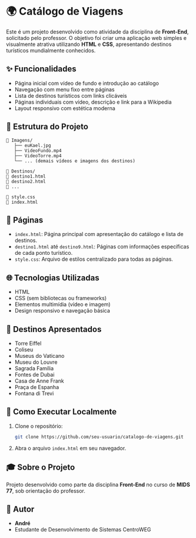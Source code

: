 # 🌍 Catálogo de Viagens

Este é um projeto desenvolvido como atividade da disciplina de **Front-End**, solicitado pelo professor. O objetivo foi criar uma aplicação web simples e visualmente atrativa utilizando **HTML** e **CSS**, apresentando destinos turísticos mundialmente conhecidos.

## ✨ Funcionalidades

- Página inicial com vídeo de fundo e introdução ao catálogo
- Navegação com menu fixo entre páginas
- Lista de destinos turísticos com links clicáveis
- Páginas individuais com vídeo, descrição e link para a Wikipedia
- Layout responsivo com estética moderna

## 🧭 Estrutura do Projeto

```
📁 Imagens/
   ├── euKael.jpg
   ├── VideoFundo.mp4
   ├── VideoTorre.mp4
   └── ... (demais vídeos e imagens dos destinos)

📁 Destinos/
📄 destino1.html
📄 destino2.html
📄 ...

📄 style.css
📄 index.html

```

## 📄 Páginas

- `index.html`: Página principal com apresentação do catálogo e lista de destinos.
- `destino1.html` até `destino9.html`: Páginas com informações específicas de cada ponto turístico.
- `style.css`: Arquivo de estilos centralizado para todas as páginas.

## 🌐 Tecnologias Utilizadas

- HTML
- CSS (sem bibliotecas ou frameworks)
- Elementos multimídia (vídeo e imagem)
- Design responsivo e navegação básica

## 📍 Destinos Apresentados

- Torre Eiffel
- Coliseu
- Museus do Vaticano
- Museu do Louvre
- Sagrada Família
- Fontes de Dubai
- Casa de Anne Frank
- Praça de Espanha
- Fontana di Trevi

## 🚀 Como Executar Localmente

1. Clone o repositório:
   ```bash
   git clone https://github.com/seu-usuario/catalogo-de-viagens.git
   ```

2. Abra o arquivo `index.html` em seu navegador.

## 🎓 Sobre o Projeto

Projeto desenvolvido como parte da disciplina **Front-End** no curso de **MIDS 77**, sob orientação do professor.

## 👤 Autor

- **André**
- Estudante de Desenvolvimento de Sistemas CentroWEG
